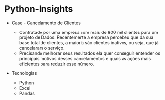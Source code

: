 # Python-Insights

- Case - Cancelamento de Clientes

  - Contratado por uma empresa com mais de 800 mil clientes para um projeto de Dados. Recentemente a empresa percebeu que da sua base total de clientes, a maioria são clientes inativos, ou seja, que já cancelaram o serviço.
  - Precisando melhorar seus resultados ela quer conseguir entender os principais motivos desses cancelamentos e quais as ações mais eficientes para reduzir esse número.


 - Tecnologias
    - Python
    - Excel
    - Pandas
   

